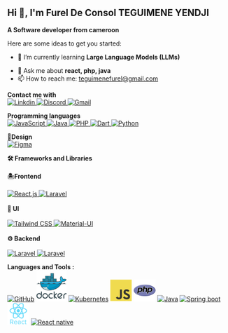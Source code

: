 ## Hi 👋, I'm Furel De Consol TEGUIMENE YENDJI


**A Software developer from cameroon**

Here are some ideas to get you started:

<!-- - 🔭 I’m currently working on ... -->
- 🌱 I’m currently learning **Large Language Models (LLMs)**
<!-- - 👯 I’m looking to collaborate on ...
- 🤔 I’m looking for help with ... -->
- 💬 Ask me about **react, php, java**
- 📫 How to reach me: teguimenefurel@gmail.com
<!-- - 😄 Pronouns: ...
- ⚡ Fun fact: ...-->

**Contact me with** <br />
<a href="https://www.linkedin.com/in/furel-
teguimene-76910b245/">
  <img width="30" height="30" alt="Linkdin" src="https://raw.githubusercontent.com/rahuldkjain/github-profile-readme-generator/master/src/images/icons/Social/linked-in-alt.svg">
</a>
 <a href="https://discord.com/users/korbo0074">
  <img width="30" height="30" alt="Discord" src="https://raw.githubusercontent.com/rahuldkjain/github-profile-readme-generator/master/src/images/icons/Social/discord.svg">
</a> 
<a href="mailto:teguimenefurell@gmail.com">
  <img width="30" height="30" alt="Gmail" src="![image](https://github.com/user-attachments/assets/33d7f7d0-c4de-4943-9637-9770b0420972)">
</a>

**Programming languages** <br />
<a href="https://developer.mozilla.org/en-US/docs/Web/JavaScript">
  <img width="30" height="30" alt="JavaScript" src="https://cdn.jsdelivr.net/gh/devicons/devicon/icons/javascript/javascript-original.svg">
</a>
<a href="https://www.java.com">
  <img width="30" height="30" alt="Java" src="https://cdn.jsdelivr.net/gh/devicons/devicon/icons/java/java-original.svg">
</a> <a href="https://www.php.net">
  <img width="30" height="30" alt="PHP" src="https://cdn.jsdelivr.net/gh/devicons/devicon/icons/php/php-original.svg">
</a> <a href="https://dart.dev">
  <img width="30" height="30" alt="Dart" src="https://cdn.jsdelivr.net/gh/devicons/devicon/icons/dart/dart-original.svg">
</a> <a href="https://www.python.org">
  <img width="30" height="30" alt="Python" src="https://cdn.jsdelivr.net/gh/devicons/devicon/icons/python/python-original.svg">
</a>

**🎨Design** <br />
<a href="https://www.figma.com">
  <img width="30" height="30" alt="Figma" src="https://upload.wikimedia.org/wikipedia/commons/3/33/Figma-logo.svg">
</a>

**🛠 Frameworks and Libraries** <br /> <br />
**🏝Frontend** <br /> <br />
<a href="https://reactjs.org">
  <img width="30" height="30" alt="React.js" src="https://cdn.jsdelivr.net/gh/devicons/devicon/icons/react/react-original.svg">
</a> <a href="https://laravel.com">
  <img width="30" height="30" alt="Laravel" src="https://www.svgrepo.com/show/353985/laravel.svg">
</a>
<br /> <br />
**📱 UI** <br /> <br />
  <a href="https://tailwindcss.com">
    <img width="30" height="30" alt="Tailwind CSS" src="https://cdn.jsdelivr.net/gh/devicons/devicon/icons/tailwindcss/tailwindcss-original.svg">
  </a>
  <a href="https://mui.com">
    <img width="30" height="30" alt="Material-UI" src="https://www.svgrepo.com/show/354048/material-ui.svg">
  </a>
<br /> <br />
**⚙️ Backend** <br /> <br />
<a href="https://laravel.com">
  <img width="30" height="30" alt="Laravel" src="https://www.svgrepo.com/show/353985/laravel.svg">
</a> <a href="https://spring.io">
  <img width="30" height="30" alt="Laravel" src="https://www.svgrepo.com/show/333604/spring-boot.svg">
</a>

**Languages and Tools :** <br />
<a href="https://git-scm.com"><img width="100"  alt="GitHub" src="https://git-scm.com/images/logo@2x.png"></a> <a href="https://docker.com"><img width="70"  alt="Docker" src="https://raw.githubusercontent.com/devicons/devicon/master/icons/docker/docker-original-wordmark.svg"></a> <a href="https://kubernetes.io"><img width="70"  alt="Kubernetes" src="https://camo.githubusercontent.com/627eb2c61e04ea289af7565fc1eb33b671d9f201f55de0016ed6936de689de82/68747470733a2f2f7777772e766563746f726c6f676f2e7a6f6e652f6c6f676f732f6b756265726e657465732f6b756265726e657465732d69636f6e2e737667"></a> <a href="https://developer.mozilla.org/en-US/docs/Web/JavaScript"><img width="50"  alt="JavaScript" src="https://raw.githubusercontent.com/devicons/devicon/master/icons/javascript/javascript-original.svg"></a> <a href="https://php.net"><img width="50"  alt="Php" src="https://raw.githubusercontent.com/devicons/devicon/master/icons/php/php-original.svg"></a> <a href="https://java.com"><img width="50"  alt="Java" src="https://www.kojac.nl/tailwind/images/Backend/Java.svg"></a> <a href="https://spring.io"><img width="50"  alt="Spring boot" src="https://upload.wikimedia.org/wikipedia/commons/7/79/Spring_Boot.svg"></a> <a href="https://reactjs.org"><img width="50"  alt="React Js" src="https://raw.githubusercontent.com/devicons/devicon/master/icons/react/react-original-wordmark.svg"></a> <a href="https://reactnative.dev"><img width="100"  alt="React native" src="https://www.flaticon.com/free-icon/atom_3379166"></a>

